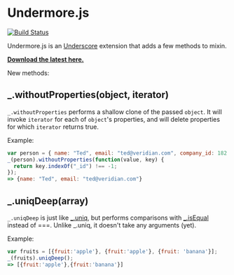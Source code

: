 # Undermore.js

[![Build Status](https://secure.travis-ci.org/testdouble/undermore.png)](http://travis-ci.org/testdouble/undermore)

Undermore.js is an [Underscore](http://documentcloud.github.com/underscore/) extension that adds a few methods to mixin.

**[Download the latest here.](https://raw.github.com/testdouble/undermore/master/dist/undermore.js)**

New methods:

## _.withoutProperties(object, iterator)

`_.withoutProperties` performs a shallow clone of the passed `object`. It will invoke `iterator` for each of `object`'s properties, and will delete properties for which `iterator` returns true.

Example:

``` javascript
var person = { name: "Ted", email: "ted@veridian.com", company_id: 182 };
_(person).withoutProperties(function(value, key) {
  return key.indexOf("_id") !== -1;
});
=> {name: "Ted", email: "ted@veridian.com"}
```

## _.uniqDeep(array)

`_.uniqDeep` is just like [_.uniq](http://documentcloud.github.com/underscore/#uniq), but performs comparisons with [_.isEqual](http://documentcloud.github.com/underscore/#isEqual) instead of ===. Unlike _.uniq, it doesn't take any arguments (yet).

Example:

``` javascript
var fruits = [{fruit:'apple'}, {fruit:'apple'}, {fruit: 'banana'}];
_(fruits).uniqDeep();
=> [{fruit:'apple'},{fruit:'banana'}]
```